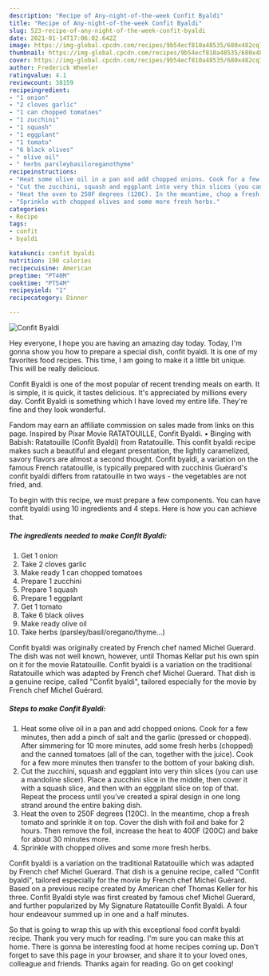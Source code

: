 ```yaml
---
description: "Recipe of Any-night-of-the-week Confit Byaldi"
title: "Recipe of Any-night-of-the-week Confit Byaldi"
slug: 523-recipe-of-any-night-of-the-week-confit-byaldi
date: 2021-01-14T17:06:02.642Z
image: https://img-global.cpcdn.com/recipes/9b54ecf810a48535/680x482cq70/confit-byaldi-recipe-main-photo.jpg
thumbnail: https://img-global.cpcdn.com/recipes/9b54ecf810a48535/680x482cq70/confit-byaldi-recipe-main-photo.jpg
cover: https://img-global.cpcdn.com/recipes/9b54ecf810a48535/680x482cq70/confit-byaldi-recipe-main-photo.jpg
author: Frederick Wheeler
ratingvalue: 4.1
reviewcount: 38159
recipeingredient:
- "1 onion"
- "2 cloves garlic"
- "1 can chopped tomatoes"
- "1 zucchini"
- "1 squash"
- "1 eggplant"
- "1 tomato"
- "6 black olives"
- " olive oil"
- " herbs parsleybasiloreganothyme"
recipeinstructions:
- "Heat some olive oil in a pan and add chopped onions. Cook for a few minutes, then add a pinch of salt and the garlic (pressed or chopped). After simmering for 10 more minutes, add some fresh herbs (chopped) and the canned tomatoes (all of the can, together with the juice). Cook for a few more minutes then transfer to the bottom of your baking dish."
- "Cut the zucchini, squash and eggplant into very thin slices (you can use a mandoline slicer). Place a zucchini slice in the middle, then cover it with a squash slice, and then with an eggplant slice on top of that. Repeat the process until you’ve created a spiral design in one long strand around the entire baking dish."
- "Heat the oven to 250F degrees (120C). In the meantime, chop a fresh tomato and sprinkle it on top. Cover the dish with foil and bake for 2 hours. Then remove the foil, increase the heat to 400F (200C) and bake for about 30 minutes more."
- "Sprinkle with chopped olives and some more fresh herbs."
categories:
- Recipe
tags:
- confit
- byaldi

katakunci: confit byaldi 
nutrition: 190 calories
recipecuisine: American
preptime: "PT40M"
cooktime: "PT54M"
recipeyield: "1"
recipecategory: Dinner

---
```



![Confit Byaldi](https://img-global.cpcdn.com/recipes/9b54ecf810a48535/680x482cq70/confit-byaldi-recipe-main-photo.jpg)

Hey everyone, I hope you are having an amazing day today. Today, I'm gonna show you how to prepare a special dish, confit byaldi. It is one of my favorites food recipes. This time, I am going to make it a little bit unique. This will be really delicious.

Confit Byaldi is one of the most popular of recent trending meals on earth. It is simple, it is quick, it tastes delicious. It's appreciated by millions every day. Confit Byaldi is something which I have loved my entire life. They're fine and they look wonderful.

Fandom may earn an affiliate commission on sales made from links on this page. Inspired by Pixar Movie RATATOUILLE, Confit Byaldi. • Binging with Babish: Ratatouille (Confit Byaldi) from Ratatouille. This confit byaldi recipe makes such a beautiful and elegant presentation, the lightly caramelized, savory flavors are almost a second thought. Confit byaldi, a variation on the famous French ratatouille, is typically prepared with zucchinis Guérard&#39;s confit byaldi differs from ratatouille in two ways - the vegetables are not fried, and.


To begin with this recipe, we must prepare a few components. You can have confit byaldi using 10 ingredients and 4 steps. Here is how you can achieve that.

<!--inarticleads1-->

##### The ingredients needed to make Confit Byaldi:

1. Get 1 onion
1. Take 2 cloves garlic
1. Make ready 1 can chopped tomatoes
1. Prepare 1 zucchini
1. Prepare 1 squash
1. Prepare 1 eggplant
1. Get 1 tomato
1. Take 6 black olives
1. Make ready  olive oil
1. Take  herbs (parsley/basil/oregano/thyme...)


Confit byaldi was originally created by French chef named Michel Guerard. The dish was not well known, however, until Thomas Kellar put his own spin on it for the movie Ratatouille. Confit byaldi is a variation on the traditional Ratatouille which was adapted by French chef Michel Guerard. That dish is a genuine recipe, called &#34;Confit byaldi&#34;, tailored especially for the movie by French chef Michel Guérard. 

<!--inarticleads2-->

##### Steps to make Confit Byaldi:

1. Heat some olive oil in a pan and add chopped onions. Cook for a few minutes, then add a pinch of salt and the garlic (pressed or chopped). After simmering for 10 more minutes, add some fresh herbs (chopped) and the canned tomatoes (all of the can, together with the juice). Cook for a few more minutes then transfer to the bottom of your baking dish.
1. Cut the zucchini, squash and eggplant into very thin slices (you can use a mandoline slicer). Place a zucchini slice in the middle, then cover it with a squash slice, and then with an eggplant slice on top of that. Repeat the process until you’ve created a spiral design in one long strand around the entire baking dish.
1. Heat the oven to 250F degrees (120C). In the meantime, chop a fresh tomato and sprinkle it on top. Cover the dish with foil and bake for 2 hours. Then remove the foil, increase the heat to 400F (200C) and bake for about 30 minutes more.
1. Sprinkle with chopped olives and some more fresh herbs.


Confit byaldi is a variation on the traditional Ratatouille which was adapted by French chef Michel Guerard. That dish is a genuine recipe, called &#34;Confit byaldi&#34;, tailored especially for the movie by French chef Michel Guérard. Based on a previous recipe created by American chef Thomas Keller for his three. Confit Byaldi style was first created by famous chef Michel Guerard, and further popularized by My Signature Ratatouille Confit Byaldi. A four hour endeavour summed up in one and a half minutes. 

So that is going to wrap this up with this exceptional food confit byaldi recipe. Thank you very much for reading. I'm sure you can make this at home. There is gonna be interesting food at home recipes coming up. Don't forget to save this page in your browser, and share it to your loved ones, colleague and friends. Thanks again for reading. Go on get cooking!
